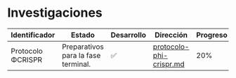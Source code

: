 # Investigaciones
|Identificador|Estado|Desarrollo|Dirección|Progreso|Versión|
|-|-|-|-|-|-|
|Protocolo ΦCRISPR|Preparativos para la fase terminal.|✅|[protocolo-phi-crispr.md](https://github.com/EzeGamer135/Omega-Research-Labs/blob/main/Investigaciones/protocolo-phi-crispr.md)|20%|v0.21|
